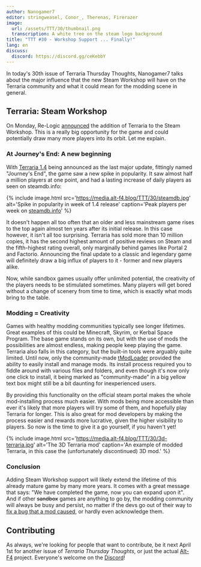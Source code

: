 ```yaml
---
author: Nanogamer7
editor: stringweasel, Conor_, Therenas, Firerazer
image:
  url: /assets/TTT/30/thumbnail.png
  transcription: A white tree on the steam logo background
title: "TTT #30 - Workshop Support ... Finally!"
lang: en
discuss:
  discord: https://discord.gg/ceKebbY
---
```


In today's 30th issue of Terraria Thursday Thoughts, Nanogamer7 talks about the major influence that the new Steam Workshop will have on the Terraria community and what it could mean for the modding scene in general.

## Terraria: Steam Workshop

On Monday, Re-Logic [announced](https://terraria.fandom.com/wiki/1.4.0.1) the addition of Terraria to the Steam Workshop. This is a really big opportunity for the game and could potentially draw many more players into its orbit. Let me explain.

### At Journey's End: A new beginning

With [Terraria 1.4](https://terraria.fandom.com/wiki/1.4.0.1#:~:text=0.1%20update%2C%20named%20Journey's%20End,major%20feature%20update%20to%20Terraria.) being announced as the last major update, fittingly named "Journey's End", the game saw a new spike in popularity. It saw almost half a million players at one point, and had a lasting increase of daily players as seen on steamdb.info:

{% include image.html src='https://media.alt-f4.blog/TTT/30/steamdb.jpg' alt='Spike in popularity in week of 1.4 release' caption='Peak players per week on <a href="https://steamdb.info/app/105600/graphs/">steamdb.info</a>' %}

It doesn't happen all too often that an older and less mainstream game rises to the top again almost ten years after its initial release. In this case however, it isn't all too surprising. Terraria has sold more than 10 million copies, it has the second highest amount of positive reviews on Steam and the fifth-highest rating overall, only marginally behind games like Portal 2 and Factorio. Announcing the final update to a classic and legendary game will definitely draw a big influx of players to it - former and new players alike.

Now, while sandbox games usually offer unlimited potential, the creativity of the players needs to be stimulated sometimes. Many players will get bored without a change of scenery from time to time, which is exactly what mods bring to the table.

### Modding = Creativity

Games with healthy modding communities typically see longer lifetimes. Great examples of this could be Minecraft, Skyrim, or Kerbal Space Program. The base game stands on its own, but with the use of mods the possibilities are almost endless, making people keep playing the game. Terraria also falls in this category, but the built-in tools were arguably quite limited. Until now, only the community-made [tModLoader](https://www.tmodloader.net/) provided the ability to easily install and manage mods. Its install process required you to fiddle around with various files and folders, and even though it's now only one click to install, it being marked as "community-made" in a big yellow text box might still be a bit daunting for inexperienced users.

By providing this functionality on the official steam portal makes the whole mod-installing process much easier. With mods being more accessible than ever it's likely that more players will try some of them, and hopefully play Terraria for longer. This is also great for mod developers by making the process easier and rewards more lucrative, given the higher visibility to players. So now is the time to give it a go yourself, if you haven't yet!

{% include image.html src='https://media.alt-f4.blog/TTT/30/3d-terraria.jpg' alt='The 3D Terraria mod' caption='An example of modded Terraria, in this case the (unfortunately discontinued) 3D mod.' %}
### Conclusion

Adding Steam Workshop support will likely extend the lifetime of this already mature game by many more years. It comes with a great message that says: "We have completed the game, now you can expand upon it". And if other ~~sandbox~~ games are anything to go by, the modding community will always be busy and persist, no matter if the devs go out of their way to [fix a bug that a mod caused](https://forums.factorio.com/viewtopic.php?f=11&t=84204), or hardly even acknowledge them.

## Contributing

As always, we're looking for people that want to contribute, be it next April 1st for another issue of *Terraria Thursday Thoughts*, or just the actual [Alt-F4](https://alt-f4.blog) project. Everyone's welcome on the [Discord](https://discord.gg/nxnCFkb)!
